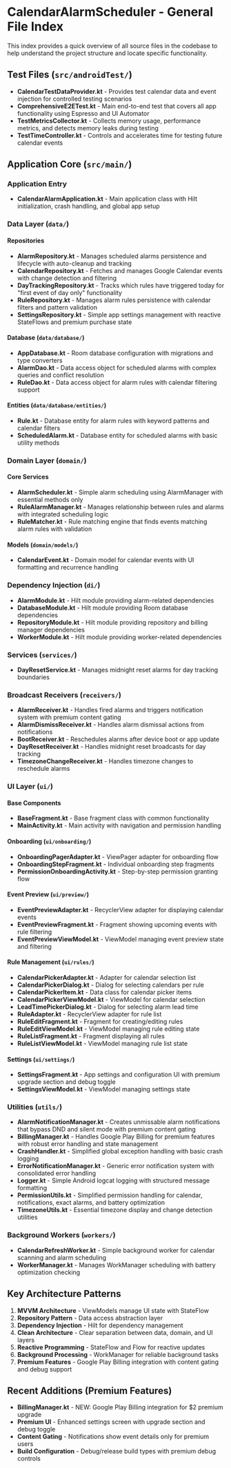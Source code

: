# CalendarAlarmScheduler - General File Index

This index provides a quick overview of all source files in the codebase to help understand the project structure and locate specific functionality.

## Test Files (`src/androidTest/`)

- **CalendarTestDataProvider.kt** - Provides test calendar data and event injection for controlled testing scenarios
- **ComprehensiveE2ETest.kt** - Main end-to-end test that covers all app functionality using Espresso and UI Automator
- **TestMetricsCollector.kt** - Collects memory usage, performance metrics, and detects memory leaks during testing
- **TestTimeController.kt** - Controls and accelerates time for testing future calendar events

## Application Core (`src/main/`)

### Application Entry
- **CalendarAlarmApplication.kt** - Main application class with Hilt initialization, crash handling, and global app setup

### Data Layer (`data/`)

#### Repositories
- **AlarmRepository.kt** - Manages scheduled alarms persistence and lifecycle with auto-cleanup and tracking
- **CalendarRepository.kt** - Fetches and manages Google Calendar events with change detection and filtering
- **DayTrackingRepository.kt** - Tracks which rules have triggered today for "first event of day only" functionality
- **RuleRepository.kt** - Manages alarm rules persistence with calendar filters and pattern validation
- **SettingsRepository.kt** - Simple app settings management with reactive StateFlows and premium purchase state

#### Database (`data/database/`)
- **AppDatabase.kt** - Room database configuration with migrations and type converters
- **AlarmDao.kt** - Data access object for scheduled alarms with complex queries and conflict resolution
- **RuleDao.kt** - Data access object for alarm rules with calendar filtering support

#### Entities (`data/database/entities/`)
- **Rule.kt** - Database entity for alarm rules with keyword patterns and calendar filters
- **ScheduledAlarm.kt** - Database entity for scheduled alarms with basic utility methods

### Domain Layer (`domain/`)

#### Core Services
- **AlarmScheduler.kt** - Simple alarm scheduling using AlarmManager with essential methods only
- **RuleAlarmManager.kt** - Manages relationship between rules and alarms with integrated scheduling logic
- **RuleMatcher.kt** - Rule matching engine that finds events matching alarm rules with validation

#### Models (`domain/models/`)
- **CalendarEvent.kt** - Domain model for calendar events with UI formatting and recurrence handling

### Dependency Injection (`di/`)
- **AlarmModule.kt** - Hilt module providing alarm-related dependencies
- **DatabaseModule.kt** - Hilt module providing Room database dependencies
- **RepositoryModule.kt** - Hilt module providing repository and billing manager dependencies
- **WorkerModule.kt** - Hilt module providing worker-related dependencies

### Services (`services/`)
- **DayResetService.kt** - Manages midnight reset alarms for day tracking boundaries

### Broadcast Receivers (`receivers/`)
- **AlarmReceiver.kt** - Handles fired alarms and triggers notification system with premium content gating
- **AlarmDismissReceiver.kt** - Handles alarm dismissal actions from notifications
- **BootReceiver.kt** - Reschedules alarms after device boot or app update
- **DayResetReceiver.kt** - Handles midnight reset broadcasts for day tracking
- **TimezoneChangeReceiver.kt** - Handles timezone changes to reschedule alarms

### UI Layer (`ui/`)

#### Base Components
- **BaseFragment.kt** - Base fragment class with common functionality
- **MainActivity.kt** - Main activity with navigation and permission handling


#### Onboarding (`ui/onboarding/`)
- **OnboardingPagerAdapter.kt** - ViewPager adapter for onboarding flow
- **OnboardingStepFragment.kt** - Individual onboarding step fragments
- **PermissionOnboardingActivity.kt** - Step-by-step permission granting flow

#### Event Preview (`ui/preview/`)
- **EventPreviewAdapter.kt** - RecyclerView adapter for displaying calendar events
- **EventPreviewFragment.kt** - Fragment showing upcoming events with rule filtering
- **EventPreviewViewModel.kt** - ViewModel managing event preview state and filtering

#### Rule Management (`ui/rules/`)
- **CalendarPickerAdapter.kt** - Adapter for calendar selection list
- **CalendarPickerDialog.kt** - Dialog for selecting calendars per rule
- **CalendarPickerItem.kt** - Data class for calendar picker items
- **CalendarPickerViewModel.kt** - ViewModel for calendar selection
- **LeadTimePickerDialog.kt** - Dialog for selecting alarm lead time
- **RuleAdapter.kt** - RecyclerView adapter for rule list
- **RuleEditFragment.kt** - Fragment for creating/editing rules
- **RuleEditViewModel.kt** - ViewModel managing rule editing state
- **RuleListFragment.kt** - Fragment displaying all rules
- **RuleListViewModel.kt** - ViewModel managing rule list state

#### Settings (`ui/settings/`)
- **SettingsFragment.kt** - App settings and configuration UI with premium upgrade section and debug toggle
- **SettingsViewModel.kt** - ViewModel managing settings state

### Utilities (`utils/`)
- **AlarmNotificationManager.kt** - Creates unmissable alarm notifications that bypass DND and silent mode with premium content gating
- **BillingManager.kt** - Handles Google Play Billing for premium features with robust error handling and state management
- **CrashHandler.kt** - Simplified global exception handling with basic crash logging
- **ErrorNotificationManager.kt** - Generic error notification system with consolidated error handling
- **Logger.kt** - Simple Android logcat logging with structured message formatting
- **PermissionUtils.kt** - Simplified permission handling for calendar, notifications, exact alarms, and battery optimization
- **TimezoneUtils.kt** - Essential timezone display and change detection utilities

### Background Workers (`workers/`)
- **CalendarRefreshWorker.kt** - Simple background worker for calendar scanning and alarm scheduling
- **WorkerManager.kt** - Manages WorkManager scheduling with battery optimization checking

## Key Architecture Patterns

1. **MVVM Architecture** - ViewModels manage UI state with StateFlow
2. **Repository Pattern** - Data access abstraction layer
3. **Dependency Injection** - Hilt for dependency management
4. **Clean Architecture** - Clear separation between data, domain, and UI layers
5. **Reactive Programming** - StateFlow and Flow for reactive updates
6. **Background Processing** - WorkManager for reliable background tasks
7. **Premium Features** - Google Play Billing integration with content gating and debug support

## Recent Additions (Premium Features)

- **BillingManager.kt** - NEW: Google Play Billing integration for $2 premium upgrade
- **Premium UI** - Enhanced settings screen with upgrade section and debug toggle
- **Content Gating** - Notifications show event details only for premium users
- **Build Configuration** - Debug/release build types with premium debug controls